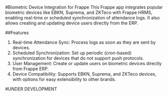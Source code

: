 #Biometric Device Integration for Frappe
This Frappe app integrates popular biometric devices like EBKN, Suprema, and ZKTeco with Frappe HRMS, enabling real-time or scheduled synchronization of attendance logs. It also allows creating and updating device users directly from the ERP.

##Features
1. Real-time Attendance Sync: Process logs as soon as they are sent by devices.
2. Scheduled Synchronization: Set up periodic (cron-based) synchronization for devices that do not support push protocols.
3. User Management: Create or update users on biometric devices directly from Frappe ERP.
4. Device Compatibility: Supports EBKN, Suprema, and ZKTeco devices, with options for easy extensibility to other brands.



#UNDER DEVELOPMENT
